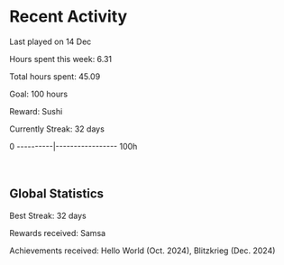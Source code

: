# Recent Activity
Last played on 14 Dec  

Hours spent this week: 6.31  

Total hours spent: 45.09  

Goal: 100 hours  

Reward: Sushi  

Currently Streak: 32 days 

0 ----------|----------------- 100h  
<br><br>

## Global Statistics
Best Streak: 32 days

Rewards received: Samsa

Achievements received: Hello World (Oct. 2024), Blitzkrieg (Dec. 2024)
